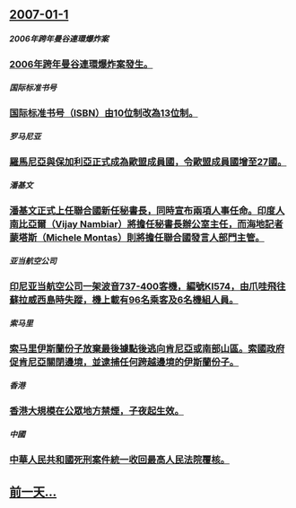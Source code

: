 ## [2007-01-1](/zh/news/2007/01/1/index.md)

##### 2006年跨年曼谷連環爆炸案
### [ 2006年跨年曼谷連環爆炸案發生。](/zh/news/2007/01/1/2006年跨年曼谷連環爆炸案發生.md)
##### 国际标准书号
### [ 国际标准书号（ISBN）由10位制改為13位制。](/zh/news/2007/01/1/国际标准书号-ISBN-由10位制改為13位制.md)
##### 罗马尼亚
### [ 羅馬尼亞與保加利亞正式成為歐盟成員國，令歐盟成員國增至27國。](/zh/news/2007/01/1/羅馬尼亞與保加利亞正式成為歐盟成員國-令歐盟成員國增至27國.md)
##### 潘基文
### [潘基文正式上任聯合國新任秘書長，同時宣布兩項人事任命。印度人南比亞爾（Vijay Nambiar）將擔任秘書長辦公室主任，而海地記者蒙塔斯（Michele Montas）則將擔任聯合國發言人部門主管。](/zh/news/2007/01/1/潘基文正式上任聯合國新任秘書長-同時宣布兩項人事任命-印度人南比亞爾-Vijay-Nambiar-將擔任秘書長辦公室主任.md)
##### 亚当航空公司
### [印尼亚当航空公司一架波音737-400客機，編號KI574，由爪哇飛往蘇拉威西島時失蹤，機上載有96名乘客及6名機組人員。](/zh/news/2007/01/1/印尼亚当航空公司一架波音737-400客機-編號KI574-由爪哇飛往蘇拉威西島時失蹤-機上載有96名乘客及6名機組人員.md)
##### 索马里
### [索马里伊斯蘭份子放棄最後據點後逃向肯尼亞或南部山區。索國政府促肯尼亞關閉邊境，並逮捕任何跨越邊境的伊斯蘭份子。](/zh/news/2007/01/1/索马里伊斯蘭份子放棄最後據點後逃向肯尼亞或南部山區-索國政府促肯尼亞關閉邊境-並逮捕任何跨越邊境的伊斯蘭份子.md)
##### 香港
### [香港大規模在公眾地方禁煙，子夜起生效。](/zh/news/2007/01/1/香港大規模在公眾地方禁煙-子夜起生效.md)
##### 中國
### [中華人民共和國死刑案件統一收回最高人民法院覆核。](/zh/news/2007/01/1/中華人民共和國死刑案件統一收回最高人民法院覆核.md)
## [前一天...](/zh/news/2006/12/31/index.md)

